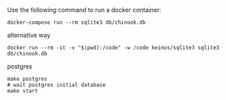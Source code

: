 Use the following command to run a docker container:

```docker
docker-compose run --rm sqlite3 db/chinook.db
```

alternative way
```docker
docker run --rm -it -v "$(pwd):/code" -w /code keinos/sqlite3 sqlite3 db/chinook.db
```

postgres
```linux
make postgres
# wait postgres initial database
make start
```
